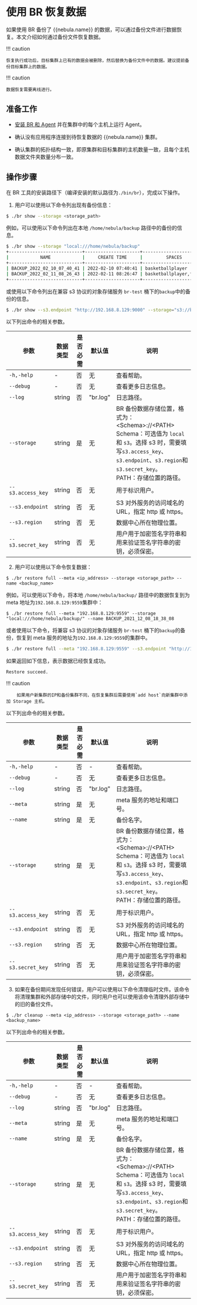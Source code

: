 # 使用 BR 恢复数据

如果使用 BR 备份了 {{nebula.name}} 的数据，可以通过备份文件进行数据恢复。本文介绍如何通过备份文件恢复数据。

!!! caution

    恢复执行成功后，目标集群上已有的数据会被删除，然后替换为备份文件中的数据。建议提前备份目标集群上的数据。

!!! caution

    数据恢复需要离线进行。

## 准备工作

- [安装 BR 和 Agent](2.compile-br.md) 并在集群中的每个主机上运行 Agent。

- 确认没有应用程序连接到待恢复数据的 {{nebula.name}} 集群。

- 确认集群的拓扑结构一致，即原集群和目标集群的主机数量一致，且每个主机数据文件夹数量分布一致。

## 操作步骤

在 BR 工具的安装路径下（编译安装的默认路径为`./bin/br`），完成以下操作。

1. 用户可以使用以下命令列出现有备份信息：

  ```bash
  $ ./br show --storage <storage_path>
  ```

  例如，可以使用以下命令列出在本地 `/home/nebula/backup` 路径中的备份的信息。
  ```bash
  $ ./br show --storage "local:///home/nebula/backup"
  +----------------------------+---------------------+------------------------+-------------+------------+
  |            NAME            |     CREATE TIME     |         SPACES         | FULL BACKUP | ALL SPACES |
  +----------------------------+---------------------+------------------------+-------------+------------+
  | BACKUP_2022_02_10_07_40_41 | 2022-02-10 07:40:41 | basketballplayer       | true        | true       |
  | BACKUP_2022_02_11_08_26_43 | 2022-02-11 08:26:47 | basketballplayer,foesa | true        | true       |
  +----------------------------+---------------------+------------------------+-------------+------------+
  ```

  或使用以下命令列出在兼容 s3 协议的对象存储服务 `br-test` 桶下的`backup`中的备份的信息。
  ```bash
  $ ./br show --s3.endpoint "http://192.168.8.129:9000" --storage="s3://br-test/backup/" --s3.access_key=minioadmin --s3.secret_key=minioadmin --s3.region=default
  ```

  以下列出命令的相关参数。

  | 参数 | 数据类型 | 是否必需 | 默认值 | 说明 |
  | --- | --- | --- | --- | --- |
  | `-h,-help` | - | 否 | 无 | 查看帮助。 |
  | `--debug` | - | 否 | 无 | 查看更多日志信息。 |
  | `--log` | string | 否 | "br.log" | 日志路径。 |
  | `--storage` | string | 是 | 无 | BR 备份数据存储位置，格式为：<Schema\>://<PATH\> <br>Schema：可选值为 `local` 和 `s3`。选择 s3 时，需要填写`s3.access_key`、`s3.endpoint`、`s3.region`和 `s3.secret_key`。<br>PATH：存储位置的路径。|
  | `--s3.access_key` | string | 否 | 无 | 用于标识用户。 |
  | `--s3.endpoint` | string | 否 | 无 | S3 对外服务的访问域名的 URL，指定 http 或 https。 |
  | `--s3.region` | string | 否 | 无 | 数据中心所在物理位置。 |
  | `--s3.secret_key` | string | 否 | 无 | 用户用于加密签名字符串和用来验证签名字符串的密钥，必须保密。 |

2. 用户可以使用以下命令恢复数据：
  ```
  $ ./br restore full --meta <ip_address> --storage <storage_path> --name <backup_name>
  ```

  例如，可以使用以下命令，将本地 `/home/nebula/backup/` 路径中的数据恢复到为 meta 地址为`192.168.8.129:9559`集群中：

  ```
  $ ./br restore full --meta "192.168.8.129:9559" --storage "local:///home/nebula/backup/" --name BACKUP_2021_12_08_18_38_08
  ```
  
  或者使用以下命令，将兼容 s3 协议的对象存储服务 `br-test` 桶下的`backup`的备份，恢复到 meta 服务的地址为`192.168.8.129:9559`的集群中。
  ```bash
  $ ./br restore full --meta "192.168.8.129:9559" --s3.endpoint "http://192.168.8.129:9000" --storage="s3://br-test/backup/" --s3.access_key=minioadmin --s3.secret_key=minioadmin --s3.region="default" --name BACKUP_2021_12_08_18_38_08
  ```
   
  如果返回如下信息，表示数据已经恢复成功。
  ```bash
  Restore succeed.
  ```

  !!! caution

        如果用户新集群的IP和备份集群不同，在恢复集群后需要使用`add host`向新集群中添加 Storage 主机。

  以下列出命令的相关参数。

  | 参数 | 数据类型 | 是否必需 | 默认值 | 说明 |
  | --- | --- | --- | --- | --- |
  | `-h,-help` | - | 否 | - | 查看帮助。 |
  | `--debug` | - | 否 | 无 | 查看更多日志信息。 |
  | `--log` | string | 否 | "br.log" | 日志路径。 |
  | `--meta` | string |是| 无 | meta 服务的地址和端口号。 |
  | `--name` | string |   是 | 无 | 备份名字。 |
  | `--storage` | string | 是 | 无 | BR 备份数据存储位置，格式为：<Schema\>://<PATH\> <br>Schema：可选值为 `local` 和 `s3`。选择 s3 时，需要填写`s3.access_key`、`s3.endpoint`、`s3.region`和 `s3.secret_key`。<br>PATH：存储位置的路径。|
  | `--s3.access_key` | string | 否 | 无 | 用于标识用户。 |
  | `--s3.endpoint` | string | 否 | 无 | S3 对外服务的访问域名的 URL，指定 http 或 https。 |
  | `--s3.region` | string | 否 | 无 | 数据中心所在物理位置。 |
  | `--s3.secret_key` | string | 否 | 无 | 用户用于加密签名字符串和用来验证签名字符串的密钥，必须保密。 |

3. 如果在备份期间发现任何错误，用户可以使用以下命令清理临时文件。该命令将清理集群和外部存储中的文件，同时用户也可以使用该命令清理外部存储中的旧的备份文件。

  ```
  $ ./br cleanup --meta <ip_address> --storage <storage_path> --name <backup_name>
  ```
  
  以下列出命令的相关参数。

  | 参数 | 数据类型 | 是否必需 | 默认值 | 说明 |
  | --- | --- | --- | --- | --- |
  | `-h,-help` | - | 否 | - | 查看帮助。 |
  | `--debug` | - | 否 | 无 | 查看更多日志信息。 |
  | `--log` | string | 否 | "br.log" | 日志路径。 |
  | `--meta` | string |是| 无 | meta 服务的地址和端口号。 |
  | `--name` | string |   是 | 无 | 备份名字。 |
  | `--storage` | string | 是 | 无 | BR 备份数据存储位置，格式为：<Schema\>://<PATH\> <br>Schema：可选值为 `local` 和 `s3`。选择 s3 时，需要填写`s3.access_key`、`s3.endpoint`、`s3.region`和 `s3.secret_key`。<br>PATH：存储位置的路径。|
  | `--s3.access_key` | string | 否 | 无 | 用于标识用户。 |
  | `--s3.endpoint` | string | 否 | 无 | S3 对外服务的访问域名的 URL，指定 http 或 https。 |
  | `--s3.region` | string | 否 | 无 | 数据中心所在物理位置。 |
  | `--s3.secret_key` | string | 否 | 无 | 用户用于加密签名字符串和用来验证签名字符串的密钥，必须保密。 |
